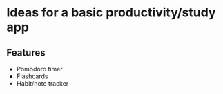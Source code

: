 # Ideas for a basic productivity/study app
## Features
* Pomodoro timer
* Flashcards
* Habit/note tracker